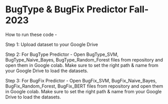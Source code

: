 # BugType & BugFix Predictor Fall-2023

How to run these code -

Step 1: Upload dataset to your Google Drive

Step 2: For BugType Predictor - Open BugType_SVM, BugType_Naive_Bayes, BugType_Random_Forest files from repository and open them in Google colab. Make sure to set the right path & name from your Google Drive to load the datasets.

Step 3: For BugFix Predictor - Open BugFix_SVM, BugFix_Naive_Bayes, BugFix_Random_Forest, BugFix_BERT files from repository and open them in Google colab. Make sure to set the right path & name from your Google Drive to load the datasets.